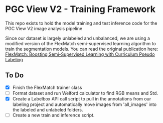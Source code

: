 # PGC View V2 - Training Framework
This repo exists to hold the model training and test inference code for the PGC View V2 image analysis pipeline

Since our dataset is largely unlabeled and unbalanced, we are using a modified version of the FlexMatch semi-supervised learning algorithm to train the segmentation models. You can read the original publication here: [FlexMatch: Boosting Semi-Supervised Learning with Curriculum Pseudo Labeling](https://arxiv.org/abs/2110.08263)

## To Do

- [x] Finish the FlexMatch trainer class
- [ ] Format dataset and run Welford calculator to find RGB means and Std.
- [x] Create a Labelbox API call script to pull in the annotations from our labeling project and automatically move images from 'all_images' into the labeled and unlabeled folders.
- [ ] Create a new train and inference script.
